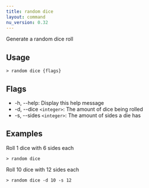 ```yaml
---
title: random dice
layout: command
nu_version: 0.32
---
```


Generate a random dice roll

## Usage

```shell
> random dice {flags}
```

## Flags

- -h, --help: Display this help message
- -d, --dice `<integer>`: The amount of dice being rolled
- -s, --sides `<integer>`: The amount of sides a die has

## Examples

Roll 1 dice with 6 sides each

```shell
> random dice
```

Roll 10 dice with 12 sides each

```shell
> random dice -d 10 -s 12
```
